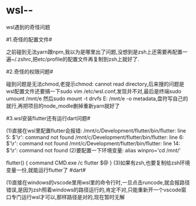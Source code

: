 # wsl--
wsl遇到的奇怪问题


#1.奇怪的配置文件#

之前碰到无法yarn跟npm,我以为是哪里出了问题,没想到是zsh上还需要再配置一遍~/.zshrc,把etc/profile的配置文件再复制到zsh上就好了.


#2.奇怪的权限问题#


碰到问题是无法chmod,老提示chmod: cannot read directory,后来搜的问题是wsl配置文件还要搞一下sudo vim /etc/wsl.conf,发现并不对,最后是终端sudo umount /mnt/e  然后sudo mount -t drvfs E: /mnt/e -o metadata,盘符写自己的就行,再把项目的node_modle删掉重新yarn就好了



#3.wsl安装flutter还有运行dart问题#


(1)直接在wsl里配置flutter会报错:
/mnt/c/Development/flutter/bin/flutter: line 5: $'\r': command not found
/mnt/c/Development/flutter/bin/flutter: line 6: $'\r': command not found
/mnt/c/Development/flutter/bin/flutter: line 14: $'\r': command not found
(2)要配置一下环境变量:
alias winpro='cd /mnt/<DIRECTORY IN WINDOWS YOU WANT>'

flutter() {
    command CMD.exe /c flutter $@
}
(3)如果有zsh,也要复制给zsh环境变量一份,就能运行flutter了
#dart#

(1)直接在windows的vscode里用wsl里的命令行时,一旦点击runcode,就会报路径错误,是因为zsh照着windows的路径运行的,肯定不对,只能重新开一个vscode窗口专门运行wsl才可以,那样路径是对的,现在暂时无解
